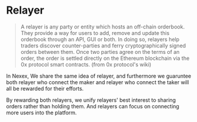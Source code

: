 # Relayer

> A relayer is any party or entity which hosts an off-chain orderbook. They provide a way for users to add, remove and update this orderbook through an API, GUI or both. In doing so, relayers help traders discover counter-parties and ferry cryptographically signed orders between them. Once two parties agree on the terms of an order, the order is settled directly on the Ethereum blockchain via the 0x protocol smart contracts. \(from 0x protocol's wiki\)

In Nexex, We share the same idea of relayer, and furthermore we guaruntee both relayer who connect the maker and relayer who connect the taker will all be rewarded for their efforts. 

By rewarding both relayers, we unify relayers' best interest to sharing orders rather than holding them. And relayers can focus on connecting more users into the platform.

